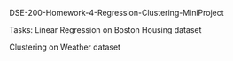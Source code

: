 DSE-200-Homework-4-Regression-Clustering-MiniProject

Tasks:
Linear Regression on Boston Housing dataset

Clustering on Weather dataset

